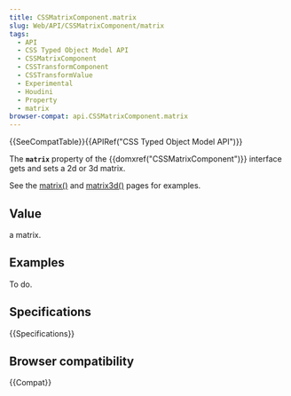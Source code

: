 ```yaml
---
title: CSSMatrixComponent.matrix
slug: Web/API/CSSMatrixComponent/matrix
tags:
  - API
  - CSS Typed Object Model API
  - CSSMatrixComponent
  - CSSTransformComponent
  - CSSTransformValue
  - Experimental
  - Houdini
  - Property
  - matrix
browser-compat: api.CSSMatrixComponent.matrix
---
```

{{SeeCompatTable}}{{APIRef("CSS Typed Object Model API")}}

The **`matrix`** property of the
{{domxref("CSSMatrixComponent")}} interface gets and sets a 2d or 3d matrix.

See the [matrix()](</en-US/docs/Web/CSS/transform-function/matrix()>) and [matrix3d()](</en-US/docs/Web/CSS/transform-function/matrix3d()>) pages for
examples.

## Value

a matrix.

## Examples

To do.

## Specifications

{{Specifications}}

## Browser compatibility

{{Compat}}
